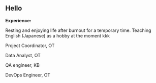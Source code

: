 ## Hello

<!--
**anuushka/anuushka** is a ✨ _special_ ✨ repository because its `README.md` (this file) appears on your GitHub profile.
-->
**Experience:**

Resting and enjoying life after burnout for a temporary time. Teaching English (Japanese) as a hobby at the moment kkk

Project Coordinator, OT 

Data Analyst, OT 

QA engineer, KB

DevOps Engineer, OT 
